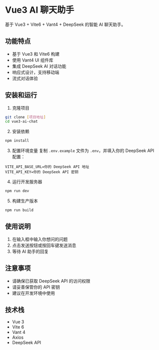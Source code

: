 # Vue3 AI 聊天助手

基于 Vue3 + Vite6 + Vant4 + DeepSeek 的智能 AI 聊天助手。

## 功能特点

- 基于 Vue3 和 Vite6 构建
- 使用 Vant4 UI 组件库
- 集成 DeepSeek AI 对话功能
- 响应式设计，支持移动端
- 流式对话体验

## 安装和运行

1. 克隆项目
```bash
git clone [项目地址]
cd vue3-ai-chat
```

2. 安装依赖
```bash
npm install
```

3. 配置环境变量
复制 `.env.example` 文件为 `.env`，并填入你的 DeepSeek API 配置：
```
VITE_API_BASE_URL=你的 DeepSeek API 地址
VITE_API_KEY=你的 DeepSeek API 密钥
```

4. 运行开发服务器
```bash
npm run dev
```

5. 构建生产版本
```bash
npm run build
```

## 使用说明

1. 在输入框中输入你想问的问题
2. 点击发送按钮或按回车键发送消息
3. 等待 AI 助手的回复

## 注意事项

- 请确保已获取 DeepSeek API 的访问权限
- 请妥善保管你的 API 密钥
- 建议在开发环境中使用

## 技术栈

- Vue 3
- Vite 6
- Vant 4
- Axios
- DeepSeek API 